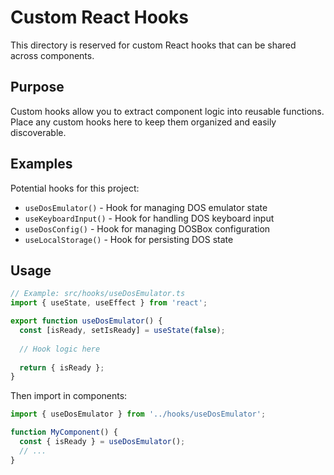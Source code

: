 # Custom React Hooks

This directory is reserved for custom React hooks that can be shared across components.

## Purpose

Custom hooks allow you to extract component logic into reusable functions. Place any custom hooks here to keep them organized and easily discoverable.

## Examples

Potential hooks for this project:

- `useDosEmulator()` - Hook for managing DOS emulator state
- `useKeyboardInput()` - Hook for handling DOS keyboard input
- `useDosConfig()` - Hook for managing DOSBox configuration
- `useLocalStorage()` - Hook for persisting DOS state

## Usage

```typescript
// Example: src/hooks/useDosEmulator.ts
import { useState, useEffect } from 'react';

export function useDosEmulator() {
  const [isReady, setIsReady] = useState(false);
  
  // Hook logic here
  
  return { isReady };
}
```

Then import in components:

```typescript
import { useDosEmulator } from '../hooks/useDosEmulator';

function MyComponent() {
  const { isReady } = useDosEmulator();
  // ...
}
```

